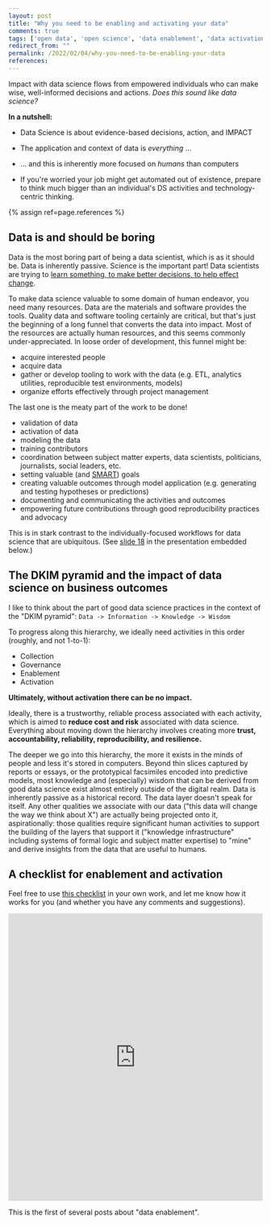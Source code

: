 ```yaml
---
layout: post
title: "Why you need to be enabling and activating your data"
comments: true
tags: ['open data', 'open science', 'data enablement', 'data activation']
redirect_from: ""
permalink: /2022/02/04/why-you-need-to-be-enabling-your-data
references:
---
```


Impact with data science flows from empowered individuals who can make wise, well-informed decisions and actions. _Does this sound like data science?_

**In a nutshell:**

 - Data Science is about evidence-based decisions, action,
 and IMPACT

 - The application and context of data is _everything_ ...

 - ... and this is inherently more focused on _humans_ than computers

 - If you're worried your job might get automated out of existence, prepare to think much bigger than an individual's DS activities and technology-centric thinking.

{% assign ref=page.references %}

## Data is and should be boring

Data is the most boring part of being a data scientist, which is as it should be. Data is inherently passive. Science is the important part! Data scientists are trying to [learn something, to make better decisions, to help effect change](https://rss.onlinelibrary.wiley.com/doi/10.1111/j.1740-9713.2017.01068.x).

To make data science valuable to some domain of human endeavor, you need many resources. Data are the materials and software provides the tools. Quality data and software tooling certainly are critical, but that's just the beginning of a long funnel that converts the data into impact. Most of the resources are actually human resources, and this seems commonly under-appreciated. In loose order of development, this funnel might be:

 - acquire interested people
 - acquire data
 - gather or develop tooling to work with the data (e.g. ETL, analytics utilities, reproducible test environments, models)
 - organize efforts effectively through project management

The last one is the meaty part of the work to be done!

 - validation of data
 - activation of data
 - modeling the data
 - training contributors
 - coordination between subject matter experts, data scientists, politicians, journalists, social leaders, etc.
 - setting valuable (and [SMART](https://www.atlassian.com/blog/productivity/how-to-write-smart-goals)) goals
 - creating valuable outcomes through model application (e.g. generating and testing hypotheses or predictions)
 - documenting and communicating the activities and outcomes
 - empowering future contributions through good reproducibility practices and advocacy

This is in stark contrast to the individually-focused workflows for data science that are ubiquitous. (See [slide 18](https://docs.google.com/presentation/d/1a1RwcdfPm41ecCAdm_U0nabW8d8SAJQgPDsSbRa7qbY/edit#slide=id.ge991cfe913_0_10) in the presentation embedded below.)

## The DKIM pyramid and the impact of data science on business outcomes

I like to think about the part of good data science practices in the context of the "DKIM pyramid": `Data -> Information -> Knowledge -> Wisdom`

To progress along this hierarchy, we ideally need activities in this order (roughly, and not 1-to-1):
 - Collection
 - Governance
 - Enablement
 - Activation

**Ultimately, without activation there can be no impact.**

Ideally, there is a trustworthy, reliable process associated with each activity, which is aimed to **reduce cost and risk** associated with data science. Everything about moving down the hierarchy involves creating more **trust, accountability, reliability, reproducibility, and resilience.**

The deeper we go into this hierarchy, the more it exists in the minds of people and less it's stored in computers. Beyond thin slices captured by reports or essays, or the prototypical facsimiles encoded into predictive models, most knowledge and (especially) wisdom that can be derived from good data science exist almost entirely outside of the digital realm. Data is inherently passive as a historical record. The data layer doesn't speak for itself. Any other qualities we associate with our data ("this data will change the way we think about X") are actually being projected onto it, aspirationally: those qualities require significant human activities to support the building of the layers that support it ("knowledge infrastructure" including systems of formal logic and subject matter expertise) to "mine" and derive insights from the data that are useful to humans.

## A checklist for enablement and activation

Feel free to use [this checklist](https://docs.google.com/document/d/1_DuzNIHcsv1lIF0586P9CmUuLfMO8uWQDZPsYv5AfJk/) in your own work, and let me know how it works for you (and whether you have any comments and suggestions).

<style>
.responsive-wrap iframe{ max-width: 100%;}
</style>
<div class="responsive-wrap">
<!-- this is the embed code provided by Google -->
  <iframe src="https://docs.google.com/presentation/d/1a1RwcdfPm41ecCAdm_U0nabW8d8SAJQgPDsSbRa7qbY/embed?start=false&loop=false&delayms=3000" frameborder="0" width="960" height="569" allowfullscreen="true" mozallowfullscreen="true" webkitallowfullscreen="true"></iframe>
<!-- Google embed ends -->
</div>


This is the first of several posts about "data enablement".
